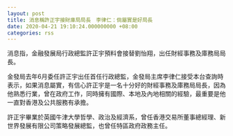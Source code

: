 ```yaml
---
layout: post
title: 消息稱許正宇接財庫局局長　李律仁：倘屬實是好局長
date: 2020-04-21 19:10:24.000000000 +08:00
categories: rss
---
```


消息指，金融發展局行政總監許正宇預料會接替劉怡翔，出任財經事務及庫務局局長。

金發局去年6月委任許正宇出任首任行政總監，金發局主席李律仁接受本台查詢時表示，如果消息屬實，有信心許正宇是一名十分好的財經事務及庫務局局長，因為他熟悉行業，曾在政府工作，同時擁有國際、本地及內地相關的經驗，最重要是他一直對香港及公共服務有承擔。

許正宇畢業於英國牛津大學哲學、政治及經濟系，曾任香港交易所董事總經理、新世界發展有限公司策略發展總監，也曾任特區政府政務主任。
